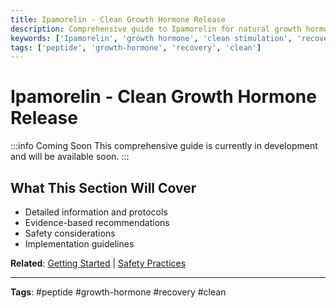 ```yaml
---
title: Ipamorelin - Clean Growth Hormone Release
description: Comprehensive guide to Ipamorelin for natural growth hormone stimulation without side effects.
keywords: ['Ipamorelin', 'growth hormone', 'clean stimulation', 'recovery']
tags: ['peptide', 'growth-hormone', 'recovery', 'clean']
---
```


# Ipamorelin - Clean Growth Hormone Release

:::info Coming Soon
This comprehensive guide is currently in development and will be available soon.
:::

## What This Section Will Cover

- Detailed information and protocols
- Evidence-based recommendations
- Safety considerations
- Implementation guidelines

**Related**: [Getting Started](../implementation/getting-started) | [Safety Practices](../ebook/safety-practices)

---

**Tags**: #peptide #growth-hormone #recovery #clean
